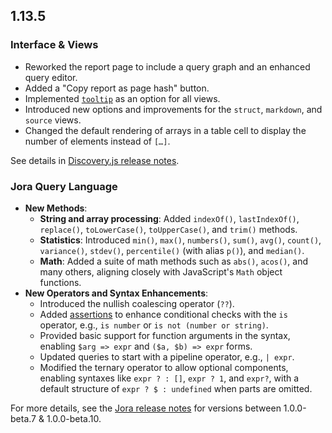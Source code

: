 ## 1.13.5

### Interface & Views

- Reworked the report page to include a query graph and an enhanced query editor.
- Added a "Copy report as page hash" button.
- Implemented [`tooltip`](#views-showcase&!anchor=tooltip) as an option for all views.
- Introduced new options and improvements for the `struct`, `markdown`, and `source` views.
- Changed the default rendering of arrays in a table cell to display the number of elements instead of `[…]`.

See details in [Discovery.js release notes](https://github.com/discoveryjs/discovery/releases).

### Jora Query Language

- **New Methods**:
   - **String and array processing**: Added `indexOf()`, `lastIndexOf()`, `replace()`, `toLowerCase()`, `toUpperCase()`, and `trim()` methods.
   - **Statistics**: Introduced `min()`, `max()`, `numbers()`, `sum()`, `avg()`, `count()`, `variance()`, `stdev()`, `percentile()` (with alias `p()`), and `median()`.
   - **Math**: Added a suite of math methods such as `abs()`, `acos()`, and many others, aligning closely with JavaScript's `Math` object functions.
- **New Operators and Syntax Enhancements**:
   - Introduced the nullish coalescing operator (`??`).
   - Added [assertions](https://discoveryjs.github.io/jora/#article:jora-syntax-assertions) to enhance conditional checks with the `is` operator, e.g., `is number` or `is not (number or string)`.
   - Provided basic support for function arguments in the syntax, enabling `$arg => expr` and `($a, $b) => expr` forms.
   - Updated queries to start with a pipeline operator, e.g., `| expr`.
   - Modified the ternary operator to allow optional components, enabling syntaxes like `expr ? : []`, `expr ? 1`, and `expr?`, with a default structure of `expr ? $ : undefined` when parts are omitted.

For more details, see the [Jora release notes](https://github.com/discoveryjs/jora/releases) for versions between 1.0.0-beta.7 & 1.0.0-beta.10.
